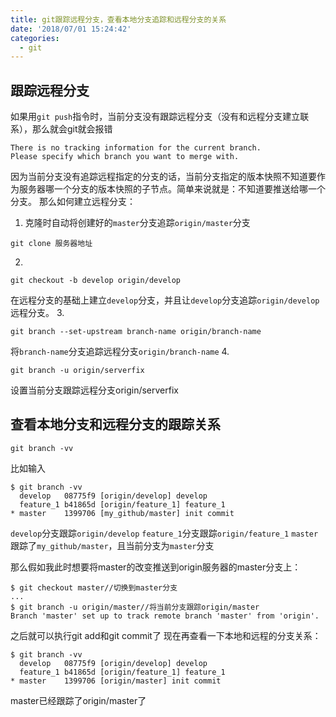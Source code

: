```yaml
---
title: git跟踪远程分支，查看本地分支追踪和远程分支的关系
date: '2018/07/01 15:24:42'
categories:
  - git
---
```


## 跟踪远程分支
如果用`git push`指令时，当前分支没有跟踪远程分支（没有和远程分支建立联系），那么就会git就会报错
```
There is no tracking information for the current branch.
Please specify which branch you want to merge with.
```
因为当前分支没有追踪远程指定的分支的话，当前分支指定的版本快照不知道要作为服务器哪一个分支的版本快照的子节点。简单来说就是：不知道要推送给哪一个分支。
那么如何建立远程分支：
1. 克隆时自动将创建好的`master`分支追踪`origin/master`分支
```
git clone 服务器地址
```
2. 
```
git checkout -b develop origin/develop
```
在远程分支的基础上建立`develop`分支，并且让`develop`分支追踪`origin/develop`远程分支。
3. 
```
git branch --set-upstream branch-name origin/branch-name
```
将`branch-name`分支追踪远程分支`origin/branch-name`
4. 
```
git branch -u origin/serverfix
```
设置当前分支跟踪远程分支origin/serverfix

## 查看本地分支和远程分支的跟踪关系
```
git branch -vv
```

比如输入
```
$ git branch -vv
  develop   08775f9 [origin/develop] develop
  feature_1 b41865d [origin/feature_1] feature_1
* master    1399706 [my_github/master] init commit
```
`develop`分支跟踪`origin/develop`
`feature_1`分支跟踪`origin/feature_1`
`master`跟踪了`my_github/master`，且当前分支为`master`分支


那么假如我此时想要将master的改变推送到origin服务器的master分支上：
```
$ git checkout master//切换到master分支
...
$ git branch -u origin/master//将当前分支跟踪origin/master
Branch 'master' set up to track remote branch 'master' from 'origin'.
```
之后就可以执行git add和git commit了
现在再查看一下本地和远程的分支关系：
```
$ git branch -vv
  develop   08775f9 [origin/develop] develop
  feature_1 b41865d [origin/feature_1] feature_1
* master    1399706 [origin/master] init commit
```
master已经跟踪了origin/master了
                                                                                                                                                                                                                                                                                                                                                                                                                                                                                                                                                                                                                                                                                                                                                                                                                                                                                                                                                                                                                                                                                                                                                                                                                                                                                                                                                                                                                                                                                                                                                                                                                                                                                                                                                                                                                                                                                                                                                                                                                                                                                                                                                                                                                                                                                                                                                                                                                                                                                                                                                                                                                                                                                                                                                                                                                                                                                                                                                                                                                                                                                                                                                                                                                                                                                                                                                                                                                                                                                                                                                                                                                                                                                                                                                                                                                                                                                                                                                                                                                                                                                                                                                                                                                                                                                                                                                                                                                                                                                                                                                                                                                                                                                                                                                                                                                                                                                                                                                                                                                                                                                                                                                                                                                                                                                                                                                                                                                                                                                                                                                                                                                                                                                                                                                                                                                                                                                                                                                                                                                                                                                                                                                                                                                                                                                                                                                                                                                                                                                                                                                                                                                                                                                                                                                                                                                                                                                                                                                                                                                                                                                                                                                                                                                                                                                                                                                                                                                                                                                                                                                                                                                                                                                                                                                                                                                                                                                                                                                                                                                                                                                                                                                                                                                                                                                                                                                                                                                                                                                                                                           